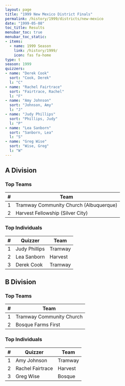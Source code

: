```yaml
---
layout: page
title: "1999 New Mexico District Finals"
permalink: /history/1999/districts/new-mexico
date: "1999-05-08"
toc_title: Results
menubar_toc: true
menubar_toc_static:
- items:
  - name: 1999 Season
    link: /history/1999/
    icon: fas fa-home
type: t
season: 1999
quizzers:
- name: "Derek Cook"
  sort: "Cook, Derek"
  l: "C"
- name: "Rachel Fairtrace"
  sort: "Fairtrace, Rachel"
  l: "F"
- name: "Amy Johnson"
  sort: "Johnson, Amy"
  l: "J"
- name: "Judy Phillips"
  sort: "Phillips, Judy"
  l: "P"
- name: "Lea Sanborn"
  sort: "Sanborn, Lea"
  l: "S"
- name: "Greg Wise"
  sort: "Wise, Greg"
  l: "W"
---
```


## A Division

### Top Teams

|    # | Team                                   |
| ---: | -------------------------------------- |
|    1 | Tramway Community Church (Albuquerque) |
|    2 | Harvest Fellowship (Silver City)       |

### Top Individuals

|    # | Quizzer       | Team    |
| ---: | ------------- | ------- |
|    1 | Judy Phillips | Tramway |
|    2 | Lea Sanborn   | Harvest |
|    3 | Derek Cook    | Tramway |

## B Division

### Top Teams

|    # | Team                     |
| ---: | ------------------------ |
|    1 | Tramway Community Church |
|    2 | Bosque Farms First       |

### Top Individuals

|    # | Quizzer          | Team    |
| ---: | ---------------- | ------- |
|    1 | Amy Johnson      | Tramway |
|    2 | Rachel Fairtrace | Harvest |
|    3 | Greg Wise        | Bosque  |